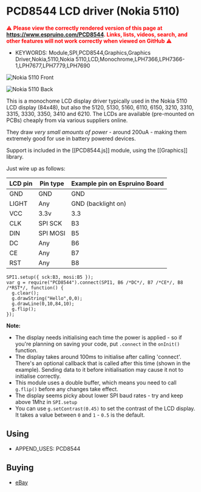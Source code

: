 <!--- Copyright (c) 2013 Gordon Williams, Pur3 Ltd. See the file LICENSE for copying permission. -->
PCD8544 LCD driver (Nokia 5110)
=======================

<span style="color:red">:warning: **Please view the correctly rendered version of this page at https://www.espruino.com/PCD8544. Links, lists, videos, search, and other features will not work correctly when viewed on GitHub** :warning:</span>

* KEYWORDS: Module,SPI,PCD8544,Graphics,Graphics Driver,Nokia,5110,Nokia 5110,LCD,Monochrome,LPH7366,LPH7366-1,LPH7677,LPH7779,LPH7690

![Nokia 5110 Front](PCD8544/5110_front.jpg)

![Nokia 5110 Back](PCD8544/5110_back.jpg)

This is a monochome LCD display driver typically used in the Nokia 5110 LCD display (84x48), but also the 5120, 5130, 5160, 6110, 6150, 3210, 3310, 3315, 3330, 3350, 3410 and 6210. The LCDs are available (pre-mounted on PCBs) cheaply from via various suppliers online.

They draw *very small amounts of power* - around 200uA - making them extremely good for use in battery powered devices.

Support is included in the [[PCD8544.js]] module, using the [[Graphics]] library.

Just wire up as follows:

| LCD pin | Pin type | Example pin on Espruino Board |
|---------|----------|-------------------------------|
|  GND    | GND      | GND                           |
|  LIGHT  | Any      | GND (backlight on)            |
|  VCC    | 3.3v     | 3.3                           |
|  CLK    | SPI SCK  | B3                            |
|  DIN    | SPI MOSI | B5                            |
|  DC     | Any      | B6                            |
|  CE     | Any      | B7                            |
|  RST    | Any      | B8                            |



```
SPI1.setup({ sck:B3, mosi:B5 });
var g = require("PCD8544").connect(SPI1, B6 /*DC*/, B7 /*CE*/, B8 /*RST*/, function() {
  g.clear();
  g.drawString("Hello",0,0);
  g.drawLine(0,10,84,10);
  g.flip();
});
```

**Note:**

* The display needs initialising each time the power is applied - so if you're planning on saving your code, put `.connect` in the `onInit()` function.
* The display takes around 100ms to initialise after calling 'connect'. There's an optional callback that is called after this time (shown in the example). Sending data to it before initialisation may cause it not to initialise correctly.
* This module uses a double buffer, which means you need to call ```g.flip()``` before any changes take effect.
* The display seems picky about lower SPI baud rates - try and keep above 1Mhz in ```SPI.setup```
* You can use `g.setContrast(0.45)` to set the contrast of the LCD display. It takes a value between `0` and `1` - `0.5` is the default.

Using 
-----

* APPEND_USES: PCD8544

Buying
-----

* [eBay](http://www.ebay.com/sch/i.html?_nkw=Nokia+5110+arduino)

